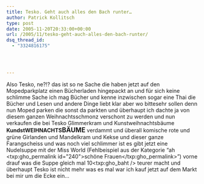 ```yaml
---
title: Tesko. Geht auch alles den Bach runter…
author: Patrick Kollitsch
type: post
date: 2005-11-20T20:33:00+00:00
url: /2005/11/tesko-geht-auch-alles-den-bach-runter/
dsq_thread_id:
  - "3324816175"




---
```

Also Tesko, ne?!? das ist so ne Sache die haben jetzt auf den Mopedparkplatz einen B&uuml;cherladen hingepackt an und f&uuml;r sich keine schlimme Sache ich mag B&uuml;cher und kenne inzwischen sogar eine Thai die B&uuml;cher und Lesen und andere Dinge liebt klar aber wo bittesehr sollen denn nun Moped parken die sonst da parkten und &uuml;berhaupt ich dachte ja von diesem ganzen Weihnachtsschmonz verschont zu werden und nun verkaufen die bei Tesko Glimmerkram und Kunstweihnachtsb&auml;ume **KundstWEIHNACHTS<span style="font-size:120%;">B&Auml;UME</span>** verdammt und &uuml;berall komische rote und gr&uuml;ne Girlanden und Mandelkram und Kekse und dieser ganze Farangscheiss und was noch viel schlimmer ist es gibt jetzt eine Nudelsuppe mit der Miss World (Fehlbeispiel aus der Kategorie &#8220;ah <txp:gho_permalink id="240">sch&ouml;ne Frauen</txp:gho_permalink>&#8221;) vorne drauf was die Suppe gleich mal 10<txp:gho_baht /> teurer macht und &uuml;berhaupt Tesko ist nicht mehr was es mal war ich kauf jetzt auf dem Markt bei mir um die Ecke ein&#8230;